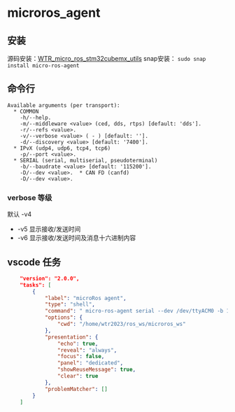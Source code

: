# microros_agent
## 安装
源码安装：[WTR_micro_ros_stm32cubemx_utils](https://github.com/WTR2023/WTR_micro_ros_stm32cubemx_utils)
snap安装： `sudo snap install micro-ros-agent`

## 命令行
```
Available arguments (per transport):
  * COMMON
    -h/--help.
    -m/--middleware <value> (ced, dds, rtps) [default: 'dds'].
    -r/--refs <value>.
    -v/--verbose <value> ( - ) [default: ''].
    -d/--discovery <value> [default: '7400'].
  * IPvX (udp4, udp6, tcp4, tcp6)
    -p/--port <value>.
  * SERIAL (serial, multiserial, pseudoterminal)
    -b/--baudrate <value> [default: '115200'].
    -D/--dev <value>.  * CAN FD (canfd)
    -D/--dev <value>.
```
### verbose 等级
默认 -v4
* -v5 显示接收/发送时间
* -v6 显示接收/发送时间及消息十六进制内容
## vscode 任务
```json
    "version": "2.0.0",
    "tasks": [
        {
            "label": "microRos agent",
            "type": "shell",
            "command": " micro-ros-agent serial --dev /dev/ttyACM0 -b 1800000",
            "options": {
                "cwd": "/home/wtr2023/ros_ws/microros_ws"
            },
            "presentation": {
                "echo": true,
                "reveal": "always",
                "focus": false,
                "panel": "dedicated",
                "showReuseMessage": true,
                "clear": true
            },
            "problemMatcher": []
        }
    ]
```
